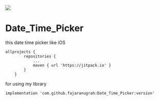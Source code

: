 [![](https://jitpack.io/#fajaranugrah/Date_Time_Picker.svg)](https://jitpack.io/#fajaranugrah/Date_Time_Picker)

# Date_Time_Picker

this date time picker like iOS

```
allprojects {
		repositories {
			...
			maven { url 'https://jitpack.io' }
		}
	}
```

for using my library

```
implementation 'com.github.fajaranugrah:Date_Time_Picker:version'
```
